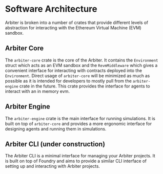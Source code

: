 # Software Architecture 
Arbiter is broken into a number of crates that provide different levels of abstraction for interacting with the Ethereum Virtual Machine (EVM) sandbox.

## Arbiter Core
The `arbiter-core` crate is the core of the Arbiter.
It contains the `Environment` struct which acts as an EVM sandbox and the `RevmMiddleware` which gives a convenient interface for interacting with contracts deployed into the `Environment`.
Direct usage of `arbiter-core` will be minimized as much as possible as it is intended for developers to mostly pull from the `arbiter-engine` crate in the future. 
This crate provides the interface for agents to interact with an in memory evm. 

## Arbiter Engine
The `arbiter-engine` crate is the main interface for running simulations.
It is built on top of `arbiter-core` and provides a more ergonomic interface for designing agents and running them in simulations.

## Arbiter CLI (under construction)
The Arbiter CLI is a minimal interface for managing your Arbiter projects.
It is built on top of Foundry and aims to provide a similar CLI interface of setting up and interacting with Arbiter projects.